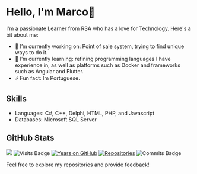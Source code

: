 # Hello, I'm Marco👋

I'm a passionate Learner from RSA who has a love for Technology. 
Here's a bit about me:
- 🔭 I’m currently working on: Point of sale system, trying to find unique ways to do it.
- 🌱 I’m currently learning: refining programming languages I have experience in, as well as platforms such as Docker and frameworks such as Angular and Flutter. 
- ⚡ Fun fact: Im Portuguese.

## Skills
- Languages:  C#, C++, Delphi, HTML, PHP, and Javascript
- Databases: Microsoft SQL Server
## GitHub Stats
![](https://komarev.com/ghpvc/?username=Greenxertz&color=dc143c)
![Visits Badge](https://badges.pufler.dev/visits/Greenxertz/Greenxertz)
[![Years on GitHub](https://badges.pufler.dev/years/Greenxertz)](https://github.com/Greenxertz)
[![Repositories](https://badges.pufler.dev/repos/Greenxertz)](https://github.com/Greenxertz)
![Commits Badge](https://badges.pufler.dev/commits/monthly/Dario-Maselli)

Feel free to explore my repositories and provide feedback!
